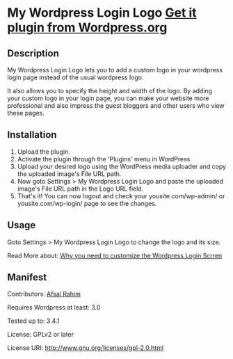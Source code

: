 My Wordpress Login Logo [Get it plugin from Wordpress.org](http://wordpress.org/extend/plugins/my-wp-login-logo/)
======

Description
------
My Wordpress Login Logo lets you to add a custom logo in your wordpress login page instead of the usual wordpress logo.

It also allows you to specify the height and width of the logo. By adding your custom logo in your login page, you can make your website more professional and also impress the guest bloggers and other users who view these pages.

Installation
------
1. Upload the plugin.
2. Activate the plugin through the 'Plugins' menu in WordPress
3. Upload your desired logo using the WordPress media uploader and copy the uploaded image's File URL path.
4. Now goto Settings > My Wordpress Login Logo and paste the uploaded image's File URL path in the Logo URL field.
5. That's it! You can now logout and check your yousite.com/wp-admin/ or yousite.com/wp-login/ page to see the changes.

Usage
------
Goto Settings > My Wordpress Login Logo to change the logo and its size.

Read More about: [Why you need to customize the Wordpress Login Scrren](http://digitcodes.com/how-to-add-your-custom-logo-to-wordpress-login-screen/)

Manifest
------
Contributors: [Afsal Rahim](http://afsalrahim.tk)

Requires Wordpress at least: 3.0

Tested up to: 3.4.1

License: GPLv2 or later

License URI: http://www.gnu.org/licenses/gpl-2.0.html
